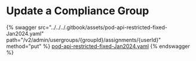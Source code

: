 # Update a Compliance Group

{% swagger src="../../../.gitbook/assets/pod-api-restricted-fixed-Jan2024.yaml" path="/v2/admin/usergroups/{groupId}/assignments/{userId}" method="put" %}
[pod-api-restricted-fixed-Jan2024.yaml](../../../.gitbook/assets/pod-api-restricted-fixed-Jan2024.yaml)
{% endswagger %}
